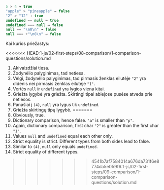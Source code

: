 

```js no-beautify
5 > 4 → true
"apple" > "pineapple" → false
"2" > "12" → true
undefined == null → true
undefined === null → false
null == "\n0\n" → false
null === +"\n0\n" → false
```

Kai kurios priežastys:

<<<<<<< HEAD:1-js/02-first-steps/08-comparison/1-comparison-questions/solution.md
1. Akivaizdžiai tiesa.
2. Žodynėlio palyginimas, tad netiesa.
3. Vėlgi, žodynėlio palyginimas, tad pirmasis ženklas eilutėje `"2"` yra didenis nei pirmasis ženklas eilutėje `"1"`.
4. Vertės `null` ir `undefined` yra lygios viena kitai.
5. Griežta lygybė yra griežta. Skirtingi tipai abiejose pusėse atveda prie netiesos.
6. Panašiai į `(4)`, `null` yra lygus tik `undefined`.
7. Griežta skirtingų tipų lygybė.
=======
1. Obviously, true.
2. Dictionary comparison, hence false. `"a"` is smaller than `"p"`.
3. Again, dictionary comparison, first char `"2"` is greater than the first char `"1"`.
4. Values `null` and `undefined` equal each other only.
5. Strict equality is strict. Different types from both sides lead to false.
6. Similar to `(4)`, `null` only equals `undefined`.
7. Strict equality of different types.
>>>>>>> 4541b7af7584014a676da731f6e8774da5e059f6:1-js/02-first-steps/09-comparison/1-comparison-questions/solution.md
